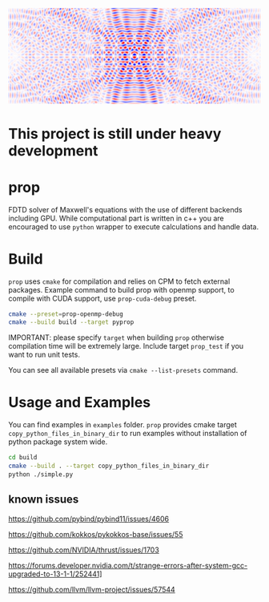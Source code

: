![](logo/logo.png)
# This project is still under heavy development

# prop

FDTD solver of Maxwell's equations with the use of different backends including GPU.
While computational part is written in c++ you are encouraged to use `python` wrapper to execute calculations and handle
data.

# Build

`prop` uses `cmake` for compilation and relies on CPM to fetch external packages.
Example command to build prop with openmp support, to compile with CUDA support, use `prop-cuda-debug` preset.

``` sh
cmake --preset=prop-openmp-debug
cmake --build build --target pyprop
```
IMPORTANT: please specify `target` when building `prop` otherwise compilation time will be extremely large.
Include target `prop_test` if you want to run unit tests.

You can see all available presets via `cmake --list-presets` command.

# Usage and Examples

You can find examples in `examples` folder. `prop` provides cmake target `copy_python_files_in_binary_dir` to run examples without installation of python package system wide.

``` sh
cd build
cmake --build . --target copy_python_files_in_binary_dir
python ./simple.py

```


## known issues
https://github.com/pybind/pybind11/issues/4606


https://github.com/kokkos/pykokkos-base/issues/55


https://github.com/NVIDIA/thrust/issues/1703


https://forums.developer.nvidia.com/t/strange-errors-after-system-gcc-upgraded-to-13-1-1/252441]


https://github.com/llvm/llvm-project/issues/57544
